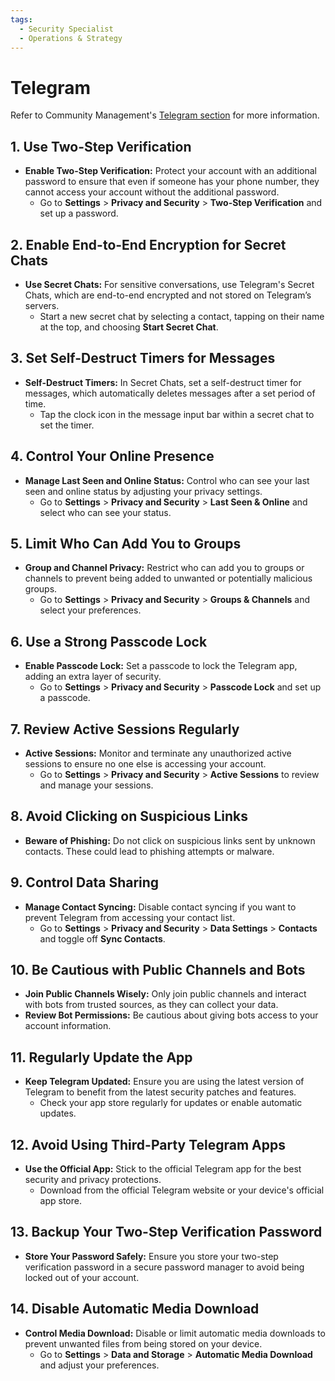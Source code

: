 ```yaml
---
tags:
  - Security Specialist
  - Operations & Strategy
---
```


# Telegram

Refer to Community Management's [Telegram section](./../community-management/telegram.md) for more information.

## 1. Use Two-Step Verification
- **Enable Two-Step Verification:** Protect your account with an additional password to ensure that even if someone has your phone number, they cannot access your account without the additional password.
  - Go to **Settings** > **Privacy and Security** > **Two-Step Verification** and set up a password.

## 2. Enable End-to-End Encryption for Secret Chats
- **Use Secret Chats:** For sensitive conversations, use Telegram's Secret Chats, which are end-to-end encrypted and not stored on Telegram’s servers.
  - Start a new secret chat by selecting a contact, tapping on their name at the top, and choosing **Start Secret Chat**.

## 3. Set Self-Destruct Timers for Messages
- **Self-Destruct Timers:** In Secret Chats, set a self-destruct timer for messages, which automatically deletes messages after a set period of time.
  - Tap the clock icon in the message input bar within a secret chat to set the timer.

## 4. Control Your Online Presence
- **Manage Last Seen and Online Status:** Control who can see your last seen and online status by adjusting your privacy settings.
  - Go to **Settings** > **Privacy and Security** > **Last Seen & Online** and select who can see your status.

## 5. Limit Who Can Add You to Groups
- **Group and Channel Privacy:** Restrict who can add you to groups or channels to prevent being added to unwanted or potentially malicious groups.
  - Go to **Settings** > **Privacy and Security** > **Groups & Channels** and select your preferences.

## 6. Use a Strong Passcode Lock
- **Enable Passcode Lock:** Set a passcode to lock the Telegram app, adding an extra layer of security.
  - Go to **Settings** > **Privacy and Security** > **Passcode Lock** and set up a passcode.

## 7. Review Active Sessions Regularly
- **Active Sessions:** Monitor and terminate any unauthorized active sessions to ensure no one else is accessing your account.
  - Go to **Settings** > **Privacy and Security** > **Active Sessions** to review and manage your sessions.

## 8. Avoid Clicking on Suspicious Links
- **Beware of Phishing:** Do not click on suspicious links sent by unknown contacts. These could lead to phishing attempts or malware.

## 9. Control Data Sharing
- **Manage Contact Syncing:** Disable contact syncing if you want to prevent Telegram from accessing your contact list.
  - Go to **Settings** > **Privacy and Security** > **Data Settings** > **Contacts** and toggle off **Sync Contacts**.

## 10. Be Cautious with Public Channels and Bots
- **Join Public Channels Wisely:** Only join public channels and interact with bots from trusted sources, as they can collect your data.
- **Review Bot Permissions:** Be cautious about giving bots access to your account information.

## 11. Regularly Update the App
- **Keep Telegram Updated:** Ensure you are using the latest version of Telegram to benefit from the latest security patches and features.
  - Check your app store regularly for updates or enable automatic updates.

## 12. Avoid Using Third-Party Telegram Apps
- **Use the Official App:** Stick to the official Telegram app for the best security and privacy protections.
  - Download from the official Telegram website or your device's official app store.

## 13. Backup Your Two-Step Verification Password
- **Store Your Password Safely:** Ensure you store your two-step verification password in a secure password manager to avoid being locked out of your account.

## 14. Disable Automatic Media Download
- **Control Media Download:** Disable or limit automatic media downloads to prevent unwanted files from being stored on your device.
  - Go to **Settings** > **Data and Storage** > **Automatic Media Download** and adjust your preferences.